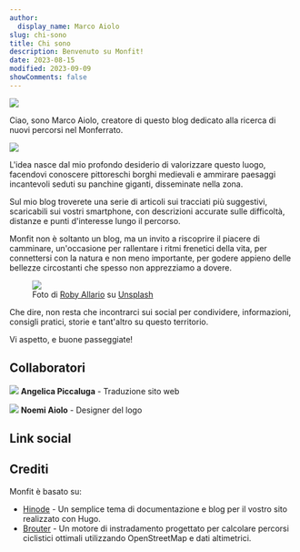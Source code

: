 ```yaml
---
author:
  display_name: Marco Aiolo
slug: chi-sono
title: Chi sono
description: Benvenuto su Monfit!
date: 2023-08-15
modified: 2023-09-09
showComments: false
---
```


<p class="text-center"><img src="/img/logo.png" class="img-fluid w-50 rounded"/></p>

Ciao, sono Marco Aiolo, creatore di questo blog dedicato alla ricerca di nuovi percorsi nel Monferrato.

<p class="text-center"><img src="https://images.unsplash.com/photo-1603415526960-f7e0328c63b1?ixlib=rb-4.0.3&ixid=M3wxMjA3fDB8MHxwaG90by1wYWdlfHx8fGVufDB8fHx8fA%3D%3D&auto=format&fit=crop&w=1170&q=80" class="img-fluid w-50 rounded"/></p>

L'idea nasce dal mio profondo desiderio di valorizzare questo luogo, facendovi conoscere pittoreschi borghi medievali e ammirare paesaggi incantevoli seduti su panchine giganti, disseminate nella zona.

Sul mio blog troverete una serie di articoli sui tracciati più suggestivi, scaricabili sui vostri smartphone, con descrizioni accurate sulle difficoltà, distanze e punti d'interesse lungo il percorso.

Monfit non è soltanto un blog, ma un invito a riscoprire il piacere di camminare, un'occasione per rallentare i ritmi frenetici della vita, per connettersi con la natura e non meno importante, per godere appieno delle bellezze circostanti che spesso non apprezziamo a dovere.

<figure class="figure">
  <img src="https://images.unsplash.com/photo-1591543869019-6e72da9e8ea6?ixlib=rb-4.0.3&ixid=M3wxMjA3fDB8MHxwaG90by1wYWdlfHx8fGVufDB8fHx8fA%3D%3D&auto=format&fit=crop&w=1933&q=80" class="figure-img img-fluid rounded">
  <figcaption class="figure-caption">Foto di <a href="https://unsplash.com/@docagile">Roby Allario</a> su <a href="https://unsplash.com/photos/PyDjtEPkHfM">Unsplash</a></figcaption>
</figure>

Che dire, non resta che incontrarci sui social per condividere, informazioni, consigli pratici, storie e tant'altro su questo territorio.

Vi aspetto, e buone passeggiate!

## Collaboratori

<img src="https://images.unsplash.com/photo-1504600770771-fb03a6961d33?ixlib=rb-4.0.3&ixid=M3wxMjA3fDB8MHxwaG90by1wYWdlfHx8fGVufDB8fHx8fA%3D%3D&auto=format&fit=crop&w=50&q=80" class="border border-dark rounded-circle img-thumbnail"> **Angelica Piccaluga** - Traduzione sito web


<a class="btn btn-danger" type="button"><i class="fa-brands fa-instagram"></i></a> 
<a class="btn btn-info" type="button"><i class="fa-brands fa-facebook"></i></a>


<img src="https://images.unsplash.com/photo-1504600770771-fb03a6961d33?ixlib=rb-4.0.3&ixid=M3wxMjA3fDB8MHxwaG90by1wYWdlfHx8fGVufDB8fHx8fA%3D%3D&auto=format&fit=crop&w=50&q=80" class="border border-dark rounded-circle img-thumbnail"> **Noemi Aiolo** - Designer del logo

<a class="btn btn-danger" type="button"><i class="fa-brands fa-instagram"></i></a> 
<a class="btn btn-info" type="button"><i class="fa-brands fa-facebook"></i></a>

## Link social

## Crediti

Monfit è basato su:
- [Hinode](https://github.com/gethinode/hinode) - Un semplice tema di documentazione e blog per il vostro sito realizzato con Hugo.
- [Brouter](https://brouter.de/brouter/index.html) - Un motore di instradamento progettato per calcolare percorsi ciclistici ottimali utilizzando OpenStreetMap e dati altimetrici.

